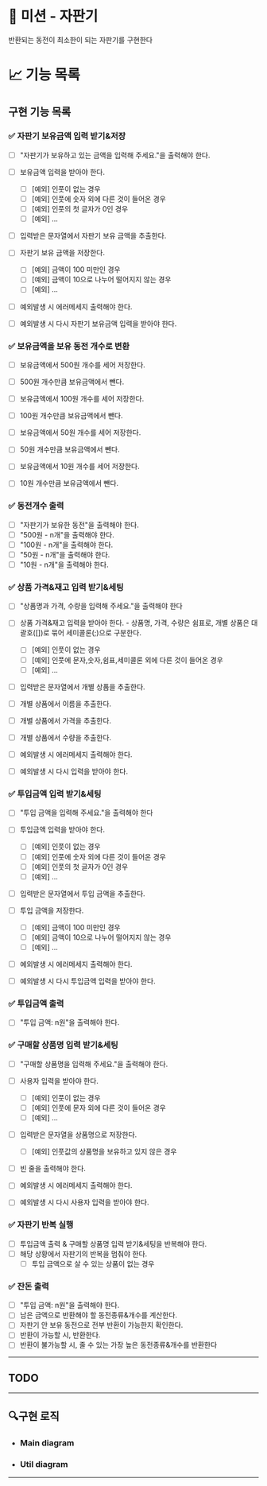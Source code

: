 # 🚀 미션 - 자판기

반환되는 동전이 최소한이 되는 자판기를 구현한다

# 📈 기능 목록

## 구현 기능 목록

### ✅ 자판기 보유금액 입력 받기&저장

+ [ ] "자판기가 보유하고 있는 금액을 입력해 주세요."을 출력해야 한다.
+ [ ] 보유금액 입력을 받아야 한다.
    + [ ] [예외] 인풋이 없는 경우
    + [ ] [예외] 인풋에 숫자 외에 다른 것이 들어온 경우
    + [ ] [예외] 인풋의 첫 글자가 0인 경우
    + [ ] [예외] ...
+ [ ] 입력받은 문자열에서 자판기 보유 금액을 추출한다.

+ [ ] 자판기 보유 금액을 저장한다.
    + [ ] [예외] 금액이 100 미만인 경우
    + [ ] [예외] 금액이 10으로 나누어 떨어지지 않는 경우
    + [ ] [예외] ...

+ [ ] 예외발생 시 에러메세지 출력해야 한다.
+ [ ] 예외발생 시 다시 자판기 보유금액 입력을 받아야 한다.

### ✅ 보유금액을 보유 동전 개수로 변환

+ [ ] 보유금액에서 500원 개수를 세어 저장한다.
+ [ ] 500원 개수만큼 보유금액에서 뺀다.

+ [ ] 보유금액에서 100원 개수를 세어 저장한다.
+ [ ] 100원 개수만큼 보유금액에서 뺀다.

+ [ ] 보유금액에서 50원 개수를 세어 저장한다.
+ [ ] 50원 개수만큼 보유금액에서 뺀다.

+ [ ] 보유금액에서 10원 개수를 세어 저장한다.
+ [ ] 10원 개수만큼 보유금액에서 뺀다.

### ✅ 동전개수 출력

+ [ ] "자판기가 보유한 동전"을 출력해야 한다.
+ [ ] "500원 - n개"을 출력해야 한다.
+ [ ] "100원 - n개"을 출력해야 한다.
+ [ ] "50원 - n개"을 출력해야 한다.
+ [ ] "10원 - n개"을 출력해야 한다.

### ✅ 상품 가격&재고 입력 받기&세팅

+ [ ] "상품명과 가격, 수량을 입력해 주세요."을 출력해야 한다
+ [ ] 상품 가격&재고 입력을 받아야 한다. - 상품명, 가격, 수량은 쉼표로, 개별 상품은 대괄호([])로 묶어 세미콜론(;)으로 구분한다.
    + [ ] [예외] 인풋이 없는 경우
    + [ ] [예외] 인풋에 문자,숫자,쉼표,세미콜론 외에 다른 것이 들어온 경우
    + [ ] [예외] ...
+ [ ] 입력받은 문자열에서 개별 상품을 추출한다.
+ [ ] 개별 상품에서 이름을 추출한다.
+ [ ] 개별 상품에서 가격을 추출한다.
+ [ ] 개별 상품에서 수량을 추출한다.

+ [ ] 예외발생 시 에러메세지 출력해야 한다.
+ [ ] 예외발생 시 다시 입력을 받아야 한다.

### ✅ 투입금액 입력 받기&세팅

+ [ ] "투입 금액을 입력해 주세요."을 출력해야 한다
+ [ ] 투입금액 입력을 받아야 한다.
    + [ ] [예외] 인풋이 없는 경우
    + [ ] [예외] 인풋에 숫자 외에 다른 것이 들어온 경우
    + [ ] [예외] 인풋의 첫 글자가 0인 경우
    + [ ] [예외] ...
+ [ ] 입력받은 문자열에서 투입 금액을 추출한다.

+ [ ] 투입 금액을 저장한다.
    + [ ] [예외] 금액이 100 미만인 경우
    + [ ] [예외] 금액이 10으로 나누어 떨어지지 않는 경우
    + [ ] [예외] ...

+ [ ] 예외발생 시 에러메세지 출력해야 한다.
+ [ ] 예외발생 시 다시 투입금액 입력을 받아야 한다.

### ✅ 투입금액 출력

+ [ ] "투입 금액: n원"을 출력해야 한다.

### ✅ 구매할 상품명 입력 받기&세팅

+ [ ] "구매할 상품명을 입력해 주세요."을 출력해야 한다.
+ [ ] 사용자 입력을 받아야 한다.
    + [ ] [예외] 인풋이 없는 경우
    + [ ] [예외] 인풋에 문자 외에 다른 것이 들어온 경우
    + [ ] [예외] ...
+ [ ] 입력받은 문자열을 상품명으로 저장한다.
    + [ ] [예외] 인풋값의 상품명을 보유하고 있지 않은 경우
+ [ ] 빈 줄을 출력해야 한다.

+ [ ] 예외발생 시 에러메세지 출력해야 한다.
+ [ ] 예외발생 시 다시 사용자 입력을 받아야 한다.

### ✅ 자판기 반복 실행

+ [ ] 투입금액 출력 & 구매할 상품명 입력 받기&세팅을 반복해야 한다.
+ [ ] 해당 상황에서 자판기의 반복을 멈춰야 한다.
    + [ ] 투입 금액으로 살 수 있는 상품이 없는 경우

### ✅ 잔돈 출력

+ [ ] "투입 금액: n원"을 출력해야 한다.
+ [ ] 남은 금액으로 반환해야 할 동전종류&개수를 계산한다.
+ [ ] 자판기 안 보유 동전으로 전부 반환이 가능한지 확인한다.
+ [ ] 반환이 가능할 시, 반환한다.
+ [ ] 반환이 불가능할 시, 줄 수 있는 가장 높은 동전종류&개수를 반환한다

---

## TODO

---

## 🔍구현 로직

+ ### Main diagram


+ ### Util diagram

---

